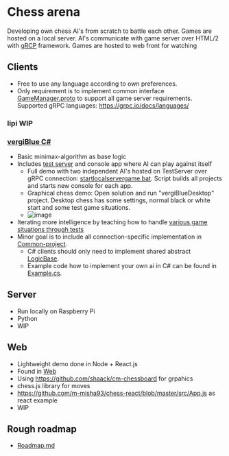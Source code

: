 # Chess arena
Developing own chess AI's from scratch to battle each other. Games are hosted on a local server. AI's communicate with game server over HTML/2 with [gRCP](https://grpc.io/) framework. Games are hosted to web front for watching


## Clients
* Free to use any language according to own preferences.
* Only requirement is to implement common interface [GameManager.proto](Server/gRPC/protos/GameManager.proto) to support all game server requirements. Supported gRPC languages: https://grpc.io/docs/languages/

### lipi WIP

### [vergiBlue C#](Clients/vergiBlue)
* Basic minimax-algorithm as base logic
* Includes [test server](Clients/vergiBlue/TestServer/) and console app where AI can play against itself
	* Full demo with two independent AI's hosted on TestServer over gRPC connection: [startlocalservergame.bat](Clients/vergiBlue/startlocalservergame.bat). Script builds all projects and starts new console for each app.
	* Graphical chess demo: Open solution and run "vergiBlueDesktop" project. Desktop chess has some settings, normal black or white start and some test game situations.
	* ![image](https://user-images.githubusercontent.com/16613890/138566824-393fe1c0-8c0b-46e9-b3ea-437e76d23a3e.png)
* Iterating more intelligence by teaching how to handle [various game situations through tests](Clients/vergiBlue/vergiBlueTests/)
* Minor goal is to include all connection-specific implementation in [Common-project](Clients/vergiBlue/CommonNetStandard/). 
	* C# clients should only need to implement shared abstract [LogicBase](Clients/vergiBlue/CommonNetStandard/Client/LogicBase.cs).
	* Example code how to implement your own ai in C# can be found in [Example.cs](Clients/vergiBlue/CommonNetStandard/Example.cs).


## Server
* Run locally on Raspberry Pi
* Python
* WIP


## Web
* Lightweight demo done in Node + React.js
* Found in [Web](Web)
* Using https://github.com/shaack/cm-chessboard for grpahics
* chess.js library for moves
* https://github.com/m-misha93/chess-react/blob/master/src/App.js as react example
* WIP


## Rough roadmap
* [Roadmap.md](./Roadmap.md)
